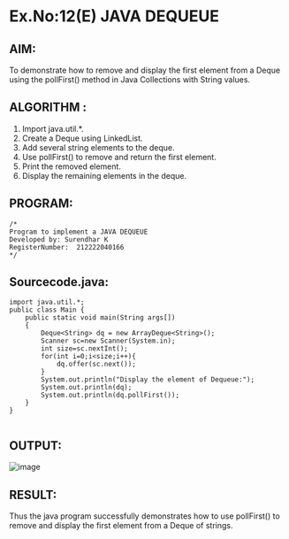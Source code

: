 # Ex.No:12(E)  JAVA DEQUEUE

## AIM:
To demonstrate how to remove and display the first element from a Deque using the pollFirst() method in Java Collections with String values.
## ALGORITHM :

1.	Import java.util.*.
2.	Create a Deque using LinkedList.
3.	Add several string elements to the deque.
4.	Use pollFirst() to remove and return the first element.
5.	Print the removed element.
6.	Display the remaining elements in the deque.

## PROGRAM:
 ```
/*
Program to implement a JAVA DEQUEUE
Developed by: Surendhar K
RegisterNumber:  212222040166
*/
```

## Sourcecode.java:

```
import java.util.*;
public class Main {
	public static void main(String args[])
	{
		Deque<String> dq = new ArrayDeque<String>();
	    Scanner sc=new Scanner(System.in);
	    int size=sc.nextInt();
	    for(int i=0;i<size;i++){
	        dq.offer(sc.next());
	    }
	    System.out.println("Display the element of Dequeue:");
		System.out.println(dq);
		System.out.println(dq.pollFirst());
	}
}


```

## OUTPUT:

![image](https://github.com/user-attachments/assets/2cae75b2-a554-4d4f-85fd-518c46bc883d)


## RESULT:

Thus the java program successfully demonstrates how to use pollFirst() to remove and display the first element from a Deque of strings.


